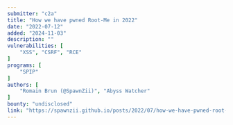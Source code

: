 ```yaml
---
submitter: "c2a"
title: "How we have pwned Root-Me in 2022"
date: "2022-07-12"
added: "2024-11-03"
description: ""
vulnerabilities: [
    "XSS", "CSRF", "RCE"
]
programs: [
    "SPIP"
]
authors: [
    "Romain Brun (@SpawnZii)", "Abyss Watcher"
]
bounty: "undisclosed"
link: "https://spawnzii.github.io/posts/2022/07/how-we-have-pwned-root-me-in-2022/"
---
```




